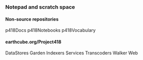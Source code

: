### Notepad and scratch space

#### Non-source repositories 
p418Docs
p418Notebooks
p418Vocabulary

#### earthcube.org/Project418
DataStores
Garden
Indexers
Services
Transcoders
Walker
Web